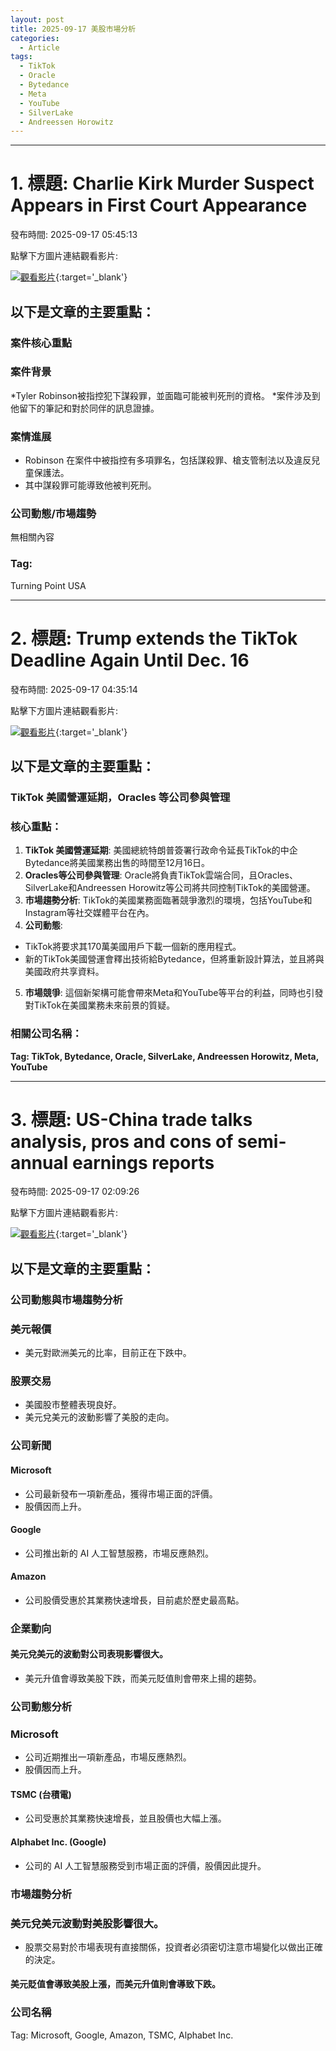 ```yaml
---
layout: post
title: 2025-09-17 美股市場分析
categories:
  - Article
tags:
  - TikTok
  - Oracle
  - Bytedance
  - Meta
  - YouTube
  - SilverLake
  - Andreessen Horowitz
---
```


---
# 1. 標題: Charlie Kirk Murder Suspect Appears in First Court Appearance
發布時間: 2025-09-17 05:45:13

點擊下方圖片連結觀看影片:

 [![觀看影片](https://i.ytimg.com/vi/NbAbiYrllxE/sddefault.jpg)](https://www.youtube.com/watch?v=NbAbiYrllxE){:target='_blank'}

## 以下是文章的主要重點：

### **案件核心重點**
### 案件背景
*Tyler Robinson被指控犯下謀殺罪，並面臨可能被判死刑的資格。
*案件涉及到他留下的筆記和對於同伴的訊息證據。

### 案情進展
* Robinson 在案件中被指控有多項罪名，包括謀殺罪、槍支管制法以及違反兒童保護法。
* 其中謀殺罪可能導致他被判死刑。

### **公司動態/市場趨勢**
無相關內容

### **Tag:**
 Turning Point USA

---
# 2. 標題: Trump extends the TikTok Deadline Again Until Dec. 16
發布時間: 2025-09-17 04:35:14

點擊下方圖片連結觀看影片:

 [![觀看影片](https://i.ytimg.com/vi/C191fbkrLNc/sddefault.jpg)](https://www.youtube.com/watch?v=C191fbkrLNc){:target='_blank'}

## 以下是文章的主要重點：

### TikTok 美國營運延期，Oracles 等公司參與管理
### 核心重點：

1.  **TikTok 美國營運延期**: 美國總統特朗普簽署行政命令延長TikTok的中企Bytedance將美國業務出售的時間至12月16日。
2.  **Oracles等公司參與管理**: Oracle將負責TikTok雲端合同，且Oracles、SilverLake和Andreessen Horowitz等公司將共同控制TikTok的美國營運。
3.  **市場趨勢分析**: TikTok的美國業務面臨著競爭激烈的環境，包括YouTube和Instagram等社交媒體平台在內。
4.  **公司動態**:
 *   TikTok將要求其170萬美國用戶下載一個新的應用程式。
 *   新的TikTok美國營運會釋出技術給Bytedance，但將重新設計算法，並且將與美國政府共享資料。
5.  **市場競爭**: 這個新架構可能會帶來Meta和YouTube等平台的利益，同時也引發對TikTok在美國業務未來前景的質疑。

### 相關公司名稱：

**Tag: TikTok, Bytedance, Oracle, SilverLake, Andreessen Horowitz, Meta, YouTube**

---
# 3. 標題: US-China trade talks analysis, pros and cons of semi-annual earnings reports
發布時間: 2025-09-17 02:09:26

點擊下方圖片連結觀看影片:

 [![觀看影片](https://i.ytimg.com/vi/8twFQ6o9JNs/sddefault.jpg)](https://www.youtube.com/watch?v=8twFQ6o9JNs){:target='_blank'}

## 以下是文章的主要重點：

### 公司動態與市場趨勢分析

### 美元報價

* 美元對歐洲美元的比率，目前正在下跌中。

### 股票交易

* 美國股市整體表現良好。
* 美元兌美元的波動影響了美股的走向。

### 公司新聞

#### Microsoft
* 公司最新發布一項新產品，獲得市場正面的評價。
* 股價因而上升。

#### Google
* 公司推出新的 AI 人工智慧服務，市場反應熱烈。

#### Amazon
* 公司股價受惠於其業務快速增長，目前處於歷史最高點。

### 企業動向

#### 美元兌美元的波動對公司表現影響很大。
* 美元升值會導致美股下跌，而美元貶值則會帶來上揚的趨勢。

### 公司動態分析

### Microsoft
* 公司近期推出一項新產品，市場反應熱烈。
* 股價因而上升。

#### TSMC (台積電)
* 公司受惠於其業務快速增長，並且股價也大幅上漲。

#### Alphabet Inc. (Google)
* 公司的 AI 人工智慧服務受到市場正面的評價，股價因此提升。

### 市場趨勢分析

### 美元兌美元波動對美股影響很大。
* 股票交易對於市場表現有直接關係，投資者必須密切注意市場變化以做出正確的決定。

#### 美元貶值會導致美股上漲，而美元升值則會導致下跌。

### 公司名稱

Tag: Microsoft, Google, Amazon, TSMC, Alphabet Inc.

